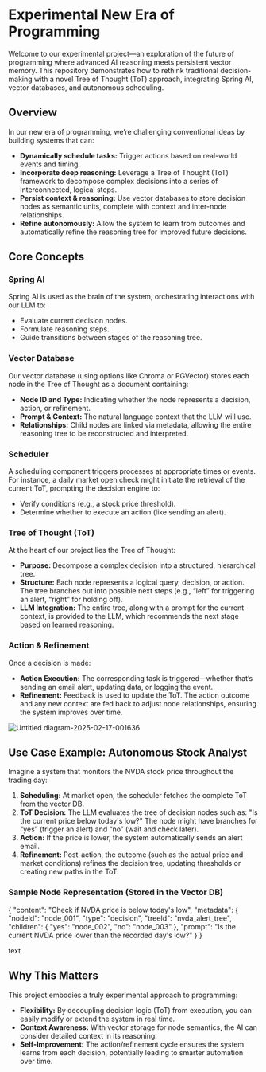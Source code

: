 # Experimental New Era of Programming

Welcome to our experimental project—an exploration of the future of programming where advanced AI reasoning meets persistent vector memory. This repository demonstrates how to rethink traditional decision-making with a novel Tree of Thought (ToT) approach, integrating Spring AI, vector databases, and autonomous scheduling.

## Overview

In our new era of programming, we’re challenging conventional ideas by building systems that can:
- **Dynamically schedule tasks:** Trigger actions based on real-world events and timing.
- **Incorporate deep reasoning:** Leverage a Tree of Thought (ToT) framework to decompose complex decisions into a series of interconnected, logical steps.
- **Persist context & reasoning:** Use vector databases to store decision nodes as semantic units, complete with context and inter-node relationships.
- **Refine autonomously:** Allow the system to learn from outcomes and automatically refine the reasoning tree for improved future decisions.

## Core Concepts

### Spring AI
Spring AI is used as the brain of the system, orchestrating interactions with our LLM to:
- Evaluate current decision nodes.
- Formulate reasoning steps.
- Guide transitions between stages of the reasoning tree.

### Vector Database
Our vector database (using options like Chroma or PGVector) stores each node in the Tree of Thought as a document containing:
- **Node ID and Type:** Indicating whether the node represents a decision, action, or refinement.
- **Prompt & Context:** The natural language context that the LLM will use.
- **Relationships:** Child nodes are linked via metadata, allowing the entire reasoning tree to be reconstructed and interpreted.

### Scheduler
A scheduling component triggers processes at appropriate times or events. For instance, a daily market open check might initiate the retrieval of the current ToT, prompting the decision engine to:
- Verify conditions (e.g., a stock price threshold).
- Determine whether to execute an action (like sending an alert).

### Tree of Thought (ToT)
At the heart of our project lies the Tree of Thought:
- **Purpose:** Decompose a complex decision into a structured, hierarchical tree.
- **Structure:** Each node represents a logical query, decision, or action. The tree branches out into possible next steps (e.g., “left” for triggering an alert, “right” for holding off).
- **LLM Integration:** The entire tree, along with a prompt for the current context, is provided to the LLM, which recommends the next stage based on learned reasoning.

### Action & Refinement
Once a decision is made:
- **Action Execution:** The corresponding task is triggered—whether that’s sending an email alert, updating data, or logging the event.
- **Refinement:** Feedback is used to update the ToT. The action outcome and any new context are fed back to adjust node relationships, ensuring the system improves over time.

![Untitled diagram-2025-02-17-001636](https://github.com/user-attachments/assets/a8afb19a-ed37-4d5c-9fe3-3f8ee15cf9ad)

## Use Case Example: Autonomous Stock Analyst

Imagine a system that monitors the NVDA stock price throughout the trading day:
1. **Scheduling:** At market open, the scheduler fetches the complete ToT from the vector DB.
2. **ToT Decision:** The LLM evaluates the tree of decision nodes such as: "Is the current price below today's low?" The node might have branches for “yes” (trigger an alert) and “no” (wait and check later).
3. **Action:** If the price is lower, the system automatically sends an alert email.
4. **Refinement:** Post-action, the outcome (such as the actual price and market conditions) refines the decision tree, updating thresholds or creating new paths in the ToT.

### Sample Node Representation (Stored in the Vector DB)

{
"content": "Check if NVDA price is below today's low",
"metadata": {
"nodeId": "node_001",
"type": "decision",
"treeId": "nvda_alert_tree",
"children": {
"yes": "node_002",
"no": "node_003"
},
"prompt": "Is the current NVDA price lower than the recorded day's low?"
}
}

text

## Why This Matters

This project embodies a truly experimental approach to programming:
- **Flexibility:** By decoupling decision logic (ToT) from execution, you can easily modify or extend the system in real time.
- **Context Awareness:** With vector storage for node semantics, the AI can consider detailed context in its reasoning.
- **Self-Improvement:** The action/refinement cycle ensures the system learns from each decision, potentially leading to smarter automation over time.


